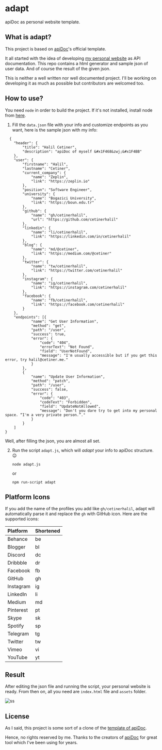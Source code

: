 # adapt
apiDoc as personal website template.

## What is adapt?

This project is based on [apiDoc](http://apidocjs.com/)'s official template.

It all started with the idea of developing [my personal website](http://halil.cetiner.me) as API documentation. This repo contains a html generator and sample json of user data. And of course the result of the given json.

This is neither a well written nor well documented project. I'll be working on developing it as much as possible but contributors are welcomed too.

## How to use?
You need `node` in order to build the project. If it's not installed, install node from [here](https://nodejs.org/en/download/).

1. Fill the `data.json` file with your info and customize endpoints as you want, here is the sample json with my info:
```
  {
    "header": {
        "title": "Halil Cetiner",
        "description": "apiDoc of myself &#x1F468&zwj;&#x1F4BB"
    },
    "user": {
        "firstname": "Halil",
        "lastname": "Cetiner",
        "current_company": {
            "name": "Zeplin",
            "link": "https://zeplin.io"
        },
        "position": "Software Engineer",
        "university": {
            "name": "Bogazici University",
            "link": "https://boun.edu.tr"
        },
        "github": {
            "name": "gh/cetinerhalil",
            "url": "https://github.com/cetinerhalil"
        },
        "linkedin": {
            "name": "li/cetinerhalil",
            "link": "https://linkedin.com/in/cetinerhalil"
        },
        "blog": {
            "name": "md/@cetiner",
            "link": "https://medium.com/@cetiner"
        },
        "twitter": {
            "name": "tw/cetinerhalil",
            "link": "https://twitter.com/cetinerhalil"
        },
        "instagram": {
            "name": "ig/cetinerhalil",
            "link": "https://instagram.com/cetinerhalil"
        },
        "facebook": {
            "name": "fb/cetinerhalil",
            "link": "https://facebook.com/cetinerhalil"
        }
    },
    "endpoints": [{
            "name": "Get User Information",
            "method": "get",
            "path": "/user",
            "success": true,
            "error": {
                "code": "404",
                "errorText": "Not Found",
                "field": "UserNotFound",
                "message": "I'm usually accessible but if you get this error, try halil@cetiner.me."
            }
        },
        {
            "name": "Update User Information",
            "method": "patch",
            "path": "/user",
            "success": false,
            "error": {
                "code": "403",
                "codeText": "Forbidden",
                "field": "UpdateNotAllowed",
                "message": "Don't you dare try to get into my personal space. “I'm a very private person.”."
            }
        }
    ]
}

```
Well, after filling the json, you are almost all set.

2. Run the script `adapt.js`, which will _adapt_ your info to apiDoc structure. 😉
   ```
   node adapt.js
   ```
   or
   
   ```
   npm run-script adapt
   ```

## Platform Icons

If you add the name of the profiles you add like `gh/cetinerhalil`, adapt will automatically parse it and replace the `gh` with GitHub icon. Here are the supported icons:

| Platform | Shortened |
|:-----------|:-----------|
| Behance | be |
| Blogger | bl |
| Discord | dc |
| Dribbble | dr |
| Facebook | fb |
| GitHub | gh |
| Instagram | ig |
| LinkedIn | li |
| Medium | md |
| Pinterest | pt | 
| Skype | sk |
| Spotify | sp|
| Telegram | tg |
| Twitter | tw | 
| Vimeo | vi |
| YouTube | yt |
## Result

After editing the json file and running the script, your personal website is ready. From then on, all you need are `index.html` file and `assets` folder.

![ss](https://github.com/cetinerhalil/adapt/blob/master/screenshots/ss.png)

## License

As I said, this project is some sort of a clone of the [template of apiDoc](https://github.com/apidoc/apidoc/tree/master/template).

Hence, no rights reserved by me. Thanks to the creators of [apiDoc](https://github.com/apidoc/apidoc) for great tool which I've been using for years.
